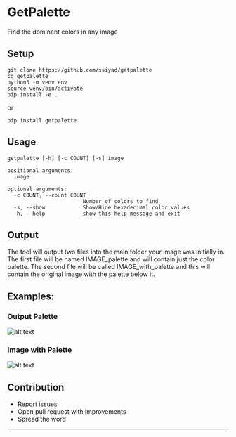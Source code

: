 # GetPalette
Find the dominant colors in any image

## Setup
```
git clone https://github.com/ssiyad/getpalette
cd getpalette
python3 -m venv env
source venv/bin/activate
pip install -e .
```
or
```
pip install getpalette
```

## Usage
```
getpalette [-h] [-c COUNT] [-s] image

positional arguments:
  image

optional arguments:
  -c COUNT, --count COUNT
                        Number of colors to find
  -s, --show            Show/Hide hexadecimal color values
  -h, --help            show this help message and exit
```

## Output
The tool will output two files into the main folder your image was initially in. The first file will be named IMAGE_palette and will contain just the color palette. The second file will be called IMAGE_with_palette and this will contain the original image with the palette below it.

## Examples:
### Output Palette
![alt text](https://github.com/ssiyad/getpalette/blob/master/Example/example_palette.jpg)

### Image with Palette
![alt text](https://github.com/ssiyad/getpalette/blob/master/Example/example_with_palette.jpg)

## Contribution
- Report issues
- Open pull request with improvements
- Spread the word
---